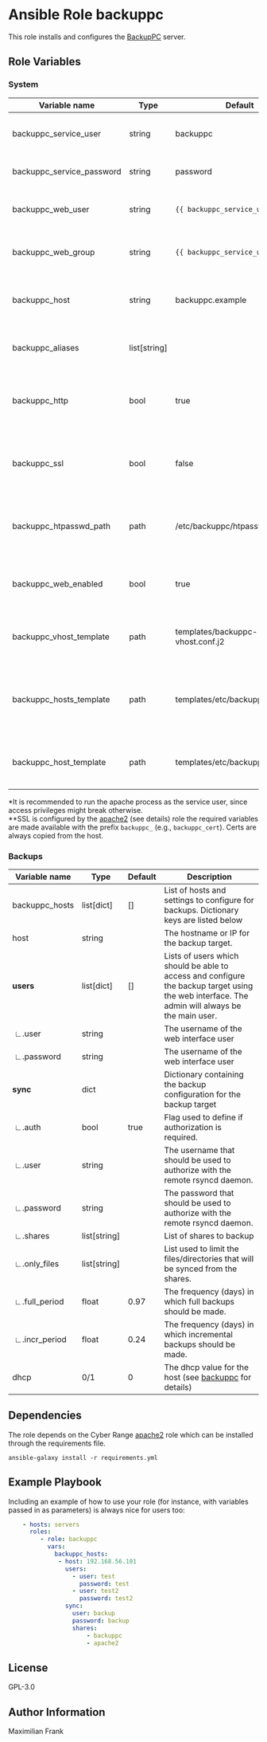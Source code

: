 # Ansible Role backuppc

This role installs and configures the [BackupPC](https://backuppc.github.io/backuppc/) server.

## Role Variables

### System

| Variable name                   | Type    | Default | Description                                             |
| ------------------------------- | ------- | ------- | ------------------------------------------------------- |
| backuppc_service_user | string | backuppc | The admin and service user for backuppc. |
| backuppc_service_password | string | password | The admin password to use |
| backuppc_web_user | string | `{{ backuppc_service_user }}` | The user to use for the apache process.* |
| backuppc_web_group | string | `{{ backuppc_service_user }}` | The group to use for the apache process.* |
| backuppc_host | string | backuppc.example | The host name to configure for backuppc web interface. |
| backuppc_aliases | list[string] |  | Alias host names for the backuppc web interface. |
| backuppc_http | bool | true | Flag to enable/disable HTTP availability of the web interface. |
| backuppc_ssl | bool | false | Flag to enable/disable HTTPS availability of the web interface.** |
| backuppc_htpasswd_path | path | /etc/backuppc/htpasswd | Location of the htpasswd file that should be used for authorization. |
| backuppc_web_enabled | bool | true | Flag that can be used to disable/enable the web interface. |
| backuppc_vhost_template | path | templates/backuppc-vhost.conf.j2 | Allows replacing the default apache vhost template. |
| backuppc_hosts_template | path | templates/etc/backuppc/hosts.j2 | Allows replacing the default template of the backuppc hosts configuration. |
| backuppc_host_template | path | templates/etc/backuppc/host.pl.j2 | Allows replacing the default host configuration template. |

*It is recommended to run the apache process as the service user, since access privileges might break otherwise.  
**SSL is configured by the [apache2](https://git-service.ait.ac.at/sct-cyberrange/ansible-roles/apache2) (see details) role the required variables are made available with the prefix `backuppc_` (e.g., `backuppc_cert`). Certs are always copied from the host.  


### Backups

| Variable name                   | Type    | Default | Description                                             |
| ------------------------------- | ------- | ------- | ------------------------------------------------------- |
| backuppc_hosts | list[dict] | [] | List of hosts and settings to configure for backups. Dictionary keys are listed below |
| host | string |  | The hostname or IP for the backup target. |
| **users** | list[dict] | [] | Lists of users which should be able to access and configure the backup target using the web interface. The admin will always be the main user. |
| &nbsp;∟.user | string |  | The username of the web interface user |
| &nbsp;∟.password | string |  | The username of the web interface user |
| **sync** | dict |  | Dictionary containing the backup configuration for the backup target |
| &nbsp;∟.auth | bool | true | Flag used to define if authorization is required. |
| &nbsp;∟.user | string |  | The username that should be used to authorize with the remote rsyncd daemon. |
| &nbsp;∟.password | string |  | The password that should be used to authorize with the remote rsyncd daemon. |
| &nbsp;∟.shares | list[string] |  | List of shares to backup |
| &nbsp;∟.only_files | list[string] |  | List used to limit the files/directories that will be synced from the shares. |
| &nbsp;∟.full_period | float | 0.97  | The frequency (days) in which full backups should be made.  |
| &nbsp;∟.incr_period | float | 0.24 | The frequency (days) in which incremental backups should be made. |
| dhcp | 0/1 | 0 | The dhcp value for the host (see [backuppc](http://backuppc.sourceforge.net/faq/BackupPC.html#Step-4:-Setting-up-the-hosts-file) for details) |


## Dependencies

The role depends on the Cyber Range [apache2](https://git-service.ait.ac.at/sct-cyberrange/ansible-roles/apache2) role which can be installed through the requirements file.

```console
ansible-galaxy install -r requirements.yml
```

## Example Playbook

Including an example of how to use your role (for instance, with variables passed in as parameters) is always nice for users too:

```yaml
    - hosts: servers
      roles:
         - role: backuppc
           vars:
             backuppc_hosts: 
              - host: 192.168.56.101
                users: 
                  - user: test
                    password: test
                  - user: test2
                    password: test2
                sync:
                  user: backup
                  password: backup
                  shares: 
                      - backuppc
                      - apache2
```

## License

GPL-3.0

## Author Information

Maximilian Frank
